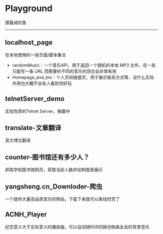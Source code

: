 # Playground
摸最咸的鱼

***

## localhost_page
在本地使用的一些页面/脚本集合  
* randomMusic：一个音乐API，用于返回一个随机的本地 MP3 文件，在一些只能写一条 URL 而需要听不同的音乐的场合会非常有用
* Homepage_and_bio：个人页和链接页，用于展示联系方式等，没什么实际作用也大概不会有人看到但好玩

## telnetServer_demo
实验性质的Telnet Server，搁置中

## translate-文章翻译
英文博文翻译

## counter-图书馆还有多少人？
抓取学校图书馆网页，获取当前人数并绘制图表展示

## yangsheng.cn_Downloder-爬虫
一个提供大量高品质音乐的网站，下载下来就可以离线欣赏了

## ACNH_Player
纪念意义大于实际意义的播放器，可以自动随时间切换动物森友会的背景音乐
